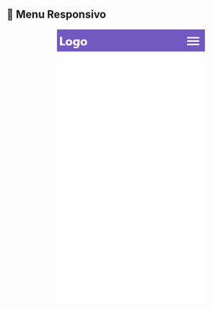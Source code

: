 ## :rocket: Menu Responsivo

<div align="center" >
    <img width="300px" alt="Menu-Responisvo" src="../menu-responsivo.gif" />
</div>
